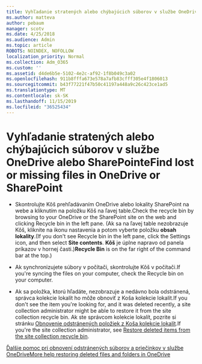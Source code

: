 ```yaml
---
title: Vyhľadanie stratených alebo chýbajúcich súborov v službe OneDrive alebo SharePointe
ms.author: matteva
author: pebaum
manager: scotv
ms.date: 4/25/2018
ms.audience: Admin
ms.topic: article
ROBOTS: NOINDEX, NOFOLLOW
localization_priority: Normal
ms.collection: Adm_O365
ms.custom: ''
ms.assetid: d4de6b5e-5102-4e2c-af92-1f8b049c3a02
ms.openlocfilehash: 911b8fffa673e578a7afb83cfff305e4f1806013
ms.sourcegitcommit: b43f77221f47b50c41197a448a9c26c423ce1ad5
ms.translationtype: MT
ms.contentlocale: sk-SK
ms.lasthandoff: 11/15/2019
ms.locfileid: "36525434"
---
```

# <a name="find-lost-or-missing-files-in-onedrive-or-sharepoint"></a><span data-ttu-id="aff37-102">Vyhľadanie stratených alebo chýbajúcich súborov v službe OneDrive alebo SharePointe</span><span class="sxs-lookup"><span data-stu-id="aff37-102">Find lost or missing files in OneDrive or SharePoint</span></span>

- <span data-ttu-id="aff37-103">Skontrolujte Kôš prehľadávaním OneDrive alebo lokality SharePoint na webe a kliknutím na položku Kôš na ľavej table.</span><span class="sxs-lookup"><span data-stu-id="aff37-103">Check the recycle bin by browsing to your OneDrive or the SharePoint site on the web and clicking Recycle bin in the left pane.</span></span> <span data-ttu-id="aff37-104">(Ak sa na ľavej table nezobrazuje Kôš, kliknite na ikonu nastavenia a potom vyberte položku **obsah lokality**.</span><span class="sxs-lookup"><span data-stu-id="aff37-104">(If you don't see Recycle bin in the left pane, click the Settings icon, and then select **Site contents**.</span></span> <span data-ttu-id="aff37-105">**Kôš** je úplne napravo od panela príkazov v hornej časti.)</span><span class="sxs-lookup"><span data-stu-id="aff37-105">**Recycle Bin** is on the far right of the command bar at the top.)</span></span> 
    
- <span data-ttu-id="aff37-106">Ak synchronizujete súbory v počítači, skontrolujte Kôš v počítači.</span><span class="sxs-lookup"><span data-stu-id="aff37-106">If you're syncing the files on your computer, check the Recycle bin on your computer.</span></span> 
    
- <span data-ttu-id="aff37-107">Ak sa položka, ktorú hľadáte, nezobrazuje a nedávno bola odstránená, správca kolekcie lokalít ho môže obnoviť z Koša kolekcie lokalít.</span><span class="sxs-lookup"><span data-stu-id="aff37-107">If you don't see the item you're looking for, and it was deleted recently, a site collection administrator might be able to restore it from the site collection recycle bin.</span></span> <span data-ttu-id="aff37-108">Ak ste správcom kolekcie lokalít, pozrite si stránku [Obnovenie odstránených položiek z Koša kolekcie lokalít](https://go.microsoft.com/fwlink/?linkid=866439).</span><span class="sxs-lookup"><span data-stu-id="aff37-108">If you're the site collection administrator, see [Restore deleted items from the site collection recycle bin](https://go.microsoft.com/fwlink/?linkid=866439).</span></span>
    
[<span data-ttu-id="aff37-109">Ďalšie pomoc pri obnovení odstránených súborov a priečinkov v službe OneDrive</span><span class="sxs-lookup"><span data-stu-id="aff37-109">More help restoring deleted files and folders in OneDrive</span></span>](https://go.microsoft.com/fwlink/?linkid=872872)
  

